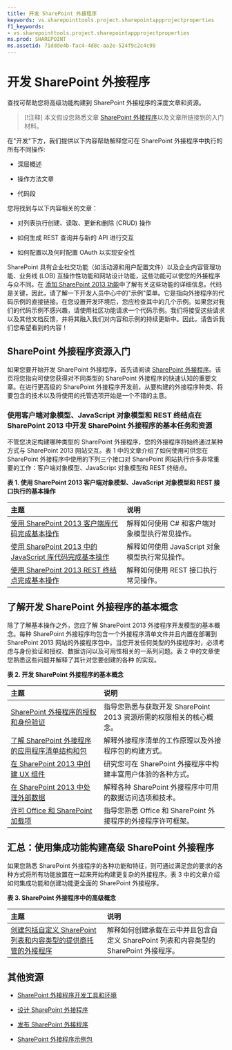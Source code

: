 ```yaml
---
title: 开发 SharePoint 外接程序
keywords: vs.sharepointtools.project.sharepointappprojectproperties
f1_keywords:
- vs.sharepointtools.project.sharepointappprojectproperties
ms.prod: SHAREPOINT
ms.assetid: 71ddde4b-fac4-4d8c-aa2e-524f9c2c4c99
---
```



# 开发 SharePoint 外接程序
查找可帮助您将高级功能构建到 SharePoint 外接程序的深度文章和资源。
> [!注释]
> 本文假设您熟悉文章  [SharePoint 外接程序](sharepoint-add-ins.md)以及文章所链接到的入门材料。 
  
    
    

在"开发"下方，我们提供以下内容帮助解释您可在 SharePoint 外接程序中执行的所有不同操作:
- 深层概述
    
  
- 操作方法文章
    
  
- 代码段
    
  
您将找到与以下内容相关的文章： 
- 对列表执行创建、读取、更新和删除 (CRUD) 操作
    
  
- 如何生成 REST 查询并与新的 API 进行交互
    
  
- 如何配置以及何时配置 OAuth 以实现安全性
    
  
SharePoint 具有企业社交功能（如活动源和用户配置文件）以及企业内容管理功能、业务线 (LOB) 互操作性功能和网站设计功能，这些功能可以使您的外接程序与众不同。在 [添加 SharePoint 2013 功能](http://msdn.microsoft.com/library/11ecb65e-6dc5-4cf1-80ca-3c16418697b6%28Office.15%29.aspx)中了解有关这些功能的详细信息。代码是关键，因此，请了解一下开发人员中心中的"示例"菜单。它是指向外接程序的代码示例的直接链接。在您设置开发环境后，您应检查其中的几个示例。如果您对我们的代码示例不感兴趣，请使用社区功能请求一个代码示例。我们将接受这些请求以及其他文档反馈，并将其融入我们对内容和示例的持续更新中。因此，请告诉我们您希望看到的内容！
## SharePoint 外接程序资源入门
<a name="bk_gettingstarted"> </a>

如果您要开始开发 SharePoint 外接程序，首先请阅读  [SharePoint 外接程序](sharepoint-add-ins.md)。该页将您指向可使您获得对不同类型的 SharePoint 外接程序的快速认知的重要文章。在进行更高级的 SharePoint 外接程序开发前，从要构建的外接程序种类、将要包含的技术以及将使用的托管选项开始是一个不错的主意。
  
    
    

### 使用客户端对象模型、JavaScript 对象模型和 REST 终结点在 SharePoint 2013 中开发 SharePoint 外接程序的基本任务和资源
<a name="bk_essentials"> </a>

不管您决定构建哪种类型的 SharePoint 外接程序，您的外接程序将始终通过某种方式与 SharePoint 2013 网站交互。表 1 中的文章介绍了如何使用可供您在 SharePoint 外接程序中使用的下列三个接口对 SharePoint 网站执行许多非常重要的工作：客户端对象模型、JavaScript 对象模型和 REST 终结点。
  
    
    

**表 1. 使用 SharePoint 2013 客户端对象模型、JavaScript 对象模型和 REST 接口执行的基本操作**


|**主题**|**说明**|
|:-----|:-----|
| [使用 SharePoint 2013 客户端库代码完成基本操作](complete-basic-operations-using-sharepoint-2013-client-library-code.md) <br/> |解释如何使用 C# 和客户端对象模型执行常见操作。  <br/> |
| [使用 SharePoint 2013 中的 JavaScript 库代码完成基本操作](complete-basic-operations-using-javascript-library-code-in-sharepoint-2013.md) <br/> |解释如何使用 JavaScript 对象模型执行常见操作。  <br/> |
| [使用 SharePoint 2013 REST 终结点完成基本操作](complete-basic-operations-using-sharepoint-2013-rest-endpoints.md) <br/> |解释如何使用 REST 接口执行常见操作。  <br/> |
   

## 了解开发 SharePoint 外接程序的基本概念
<a name="bk_fundamentals"> </a>

除了了解基本操作之外，您应了解 SharePoint 2013 外接程序开发模型的基本概念。每种 SharePoint 外接程序均包含一个外接程序清单文件并且内置在部署到 SharePoint 2013 网站的外接程序包中。当您开发任何类型的外接程序时，必须考虑与身份验证和授权、数据访问以及可用性相关的一系列问题。表 2 中的文章使您熟悉这些问题并解释了其针对您要创建的各种 的实现。
  
    
    

**表 2. 开发 SharePoint 外接程序的基本概念**


|**主题**|**说明**|
|:-----|:-----|
| [SharePoint 外接程序的授权和身份验证](authorization-and-authentication-of-sharepoint-add-ins.md) <br/> |指导您熟悉与获取开发 SharePoint 2013 资源所需的权限相关的核心概念。  <br/> |
| [了解 SharePoint 外接程序的应用程序清单结构和包](explore-the-app-manifest-structure-and-the-package-of-a-sharepoint-add-in.md) <br/> |解释外接程序清单的工作原理以及外接程序包的构建方式。  <br/> |
| [在 SharePoint 2013 中创建 UX 组件](create-ux-components-in-sharepoint-2013.md) <br/> |研究您可在 SharePoint 外接程序中构建丰富用户体验的各种方式。  <br/> |
| [在 SharePoint 2013 中处理外部数据](work-with-external-data-in-sharepoint-2013.md) <br/> |解释各种 SharePoint 外接程序中可用的数据访问选项和技术。  <br/> |
| [许可 Office 和 SharePoint 加载项](http://msdn.microsoft.com/library/3e0e8ff6-66d6-44ff-b0c2-59108ebd9181%28Office.15%29.aspx) <br/> |指导您熟悉 Office 和 SharePoint 外接程序的外接程序许可框架。  <br/> |
   

## 汇总：使用集成功能构建高级 SharePoint 外接程序
<a name="bk_integrate"> </a>

如果您熟悉 SharePoint 外接程序的各种功能和特征，则可通过满足您的要求的各种方式将所有功能放置在一起来开始构建更复杂的外接程序。表 3 中的文章介绍如何集成功能和创建功能更全面的 SharePoint 外接程序。
  
    
    

**表 3. SharePoint 外接程序中的高级概念**


|**主题**|**说明**|
|:-----|:-----|
| [创建包括自定义 SharePoint 列表和内容类型的提供商托管的外接程序](create-a-provider-hosted-add-in-that-includes-a-custom-sharepoint-list-and-conte.md) <br/> |解释如何创建承载在云中并且包含自定义 SharePoint 列表和内容类型的 SharePoint 外接程序。  <br/> |
   

## 其他资源
<a name="bk_addresources"> </a>


-  [SharePoint 外接程序开发工具和环境](tools-and-environments-for-developing-sharepoint-add-ins.md)
    
  
-  [设计 SharePoint 外接程序](design-sharepoint-add-ins.md)
    
  
-  [发布 SharePoint 外接程序](publish-sharepoint-add-ins.md)
    
  
-  [SharePoint 外接程序示例包](http://code.msdn.microsoft.com/office/Apps-for-SharePoint-sample-64c80184)
    
  

